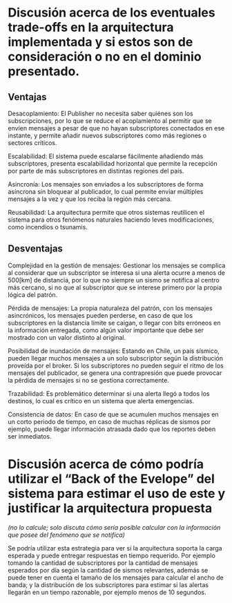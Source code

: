 # Discusión acerca de los eventuales trade-offs en la arquitectura implementada y si estos son de consideración o no en el dominio presentado.

## Ventajas

Desacoplamiento: El Publisher no necesita saber quiénes son los subscripciones, por lo que se reduce el acoplamiento al permitir que se envíen mensajes a pesar de que no hayan subscriptores conectados en ese instante, y permite añadir nuevos subscriptores como más regiones o sectores críticos.

Escalabilidad: El sistema puede escalarse fácilmente añadiendo más subscriptores, presenta escalabilidad horizontal que permite la recepción por parte de más subscriptores en distintas regiones del país.

Asincronía: Los mensajes son enviados a los subscriptores de forma asíncrona sin bloquear al publicador, lo cual permite enviar múltiples mensajes a la vez y que los reciba la región más cercana.

Reusabilidad: La arquitectura permite que otros sistemas reutilicen el sistema para otros fenómenos naturales haciendo leves modificaciones, como incendios o tsunamis.

## Desventajas

Complejidad en la gestión de mensajes: Gestionar los mensajes se complica al considerar que un subscriptor se interesa si una alerta ocurre a menos de 500\[km\] de distancia, por lo que no siempre un sismo se notifica al centro más cercano, si no que al subscriptor que se interese primero por la propia lógica del patrón.

Pérdida de mensajes: La propia naturaleza del patrón, con los mensajes asincrónicos, los mensajes pueden perderse, en caso de que los subscriptores en la distancia límite se caigan, o llegar con bits erróneos en la información entregada, como algún valor importante que debe ser mostrado con un valor distinto al original. 

Posibilidad de inundación de mensajes: Estando en Chile, un país sísmico, pueden llegar muchos mensajes a un solo subscriptor según la distribución proveída por el broker. Si los subscriptores no pueden seguir el ritmo de los mensajes del publicador, se genera una contrapresión que puede provocar la pérdida de mensajes si no se gestiona correctamente.

Trazabilidad: Es problemático determinar si una alerta llegó a todos los destinos, lo cual es crítico en un sistema que alerta emergencias.

Consistencia de datos: En caso de que se acumulen muchos mensajes en un corto periodo de tiempo, en caso de muchas réplicas de sismos por ejemplo, puede llegar información atrasada dado que los reportes deben ser inmediatos.

# Discusión acerca de cómo podría utilizar el “Back of the Evelope” del sistema para estimar el uso de este y justificar la arquitectura propuesta
*(no lo calcule; solo discuta cómo sería posible calcular con la información que posee del fenómeno que se notifica)*
 
Se podría utilizar esta estrategia para ver si la arquitectura soporta la carga esperada y puede entregar respuestas en tiempo requerido. Por ejemplo tomando la cantidad de subscriptores por la cantidad de mensajes esperados por día según la cantidad de sismos relevantes, además se puede tener en cuenta el tamaño de los mensajes para calcular el ancho de banda; y la distribución de los subscriptores para estimar si las alertas llegarán en un tiempo razonable, por ejemplo menos de 10 segundos.
